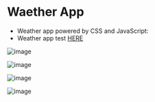 # Waether App

- Weather app powered by CSS and JavaScript:
- Weather app test <a target="_blank" href="https://w3ssfs.github.io/Waether_App_Web/">HERE</a>

![image](https://user-images.githubusercontent.com/85897421/201488450-ba2b8e4d-9c9c-4084-9639-122098ec56c7.png)

![image](https://user-images.githubusercontent.com/85897421/201488461-eed170d4-99ae-462d-8afe-074cea3f0a49.png)

![image](https://user-images.githubusercontent.com/85897421/201488475-fc1e53a6-3667-4838-bb61-61419fcfad0f.png)

![image](https://user-images.githubusercontent.com/85897421/201488487-628cb80e-fd83-4dc0-b444-34cd56fe7875.png)
